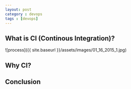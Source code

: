 ```yaml
---
layout: post
category : devops
tags : [devops]
---
```


## What is CI (Continous Integration)?
![process]({{ site.baseurl }}/assets/images/01_16_2015_1.jpg)

## Why CI?

## Conclusion




